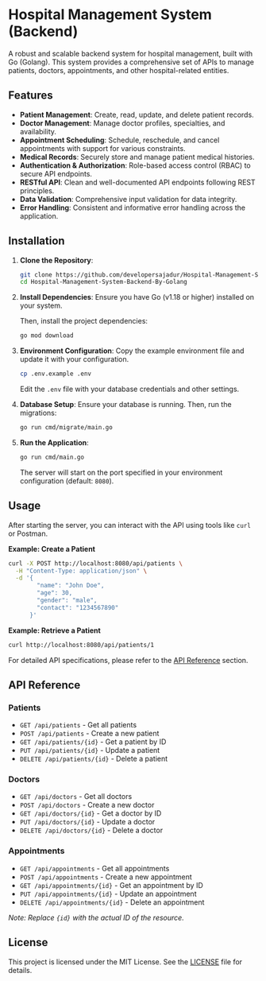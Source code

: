 # Hospital Management System (Backend)

A robust and scalable backend system for hospital management, built with Go (Golang). This system provides a comprehensive set of APIs to manage patients, doctors, appointments, and other hospital-related entities.

## Features

- **Patient Management**: Create, read, update, and delete patient records.
- **Doctor Management**: Manage doctor profiles, specialties, and availability.
- **Appointment Scheduling**: Schedule, reschedule, and cancel appointments with support for various constraints.
- **Medical Records**: Securely store and manage patient medical histories.
- **Authentication & Authorization**: Role-based access control (RBAC) to secure API endpoints.
- **RESTful API**: Clean and well-documented API endpoints following REST principles.
- **Data Validation**: Comprehensive input validation for data integrity.
- **Error Handling**: Consistent and informative error handling across the application.

## Installation

1. **Clone the Repository**:
   ```bash
   git clone https://github.com/developersajadur/Hospital-Management-System-Backend-By-Golang
   cd Hospital-Management-System-Backend-By-Golang
   ```

2. **Install Dependencies**:
   Ensure you have Go (v1.18 or higher) installed on your system.
   
   Then, install the project dependencies:
   ```bash
   go mod download
   ```

3. **Environment Configuration**:
   Copy the example environment file and update it with your configuration.
   ```bash
   cp .env.example .env
   ```
   Edit the `.env` file with your database credentials and other settings.

4. **Database Setup**:
   Ensure your database is running. Then, run the migrations:
   ```bash
   go run cmd/migrate/main.go
   ```

5. **Run the Application**:
   ```bash
   go run cmd/main.go
   ```
   The server will start on the port specified in your environment configuration (default: `8080`).

## Usage

After starting the server, you can interact with the API using tools like `curl` or Postman.

**Example: Create a Patient**

```bash
curl -X POST http://localhost:8080/api/patients \
  -H "Content-Type: application/json" \
  -d '{
        "name": "John Doe",
        "age": 30,
        "gender": "male",
        "contact": "1234567890"
      }'
```

**Example: Retrieve a Patient**

```bash
curl http://localhost:8080/api/patients/1
```

For detailed API specifications, please refer to the [API Reference](#api-reference) section.

## API Reference

### Patients

- `GET /api/patients` - Get all patients
- `POST /api/patients` - Create a new patient
- `GET /api/patients/{id}` - Get a patient by ID
- `PUT /api/patients/{id}` - Update a patient
- `DELETE /api/patients/{id}` - Delete a patient

### Doctors

- `GET /api/doctors` - Get all doctors
- `POST /api/doctors` - Create a new doctor
- `GET /api/doctors/{id}` - Get a doctor by ID
- `PUT /api/doctors/{id}` - Update a doctor
- `DELETE /api/doctors/{id}` - Delete a doctor

### Appointments

- `GET /api/appointments` - Get all appointments
- `POST /api/appointments` - Create a new appointment
- `GET /api/appointments/{id}` - Get an appointment by ID
- `PUT /api/appointments/{id}` - Update an appointment
- `DELETE /api/appointments/{id}` - Delete an appointment

_Note: Replace `{id}` with the actual ID of the resource._

## License

This project is licensed under the MIT License. See the [LICENSE](LICENSE) file for details.